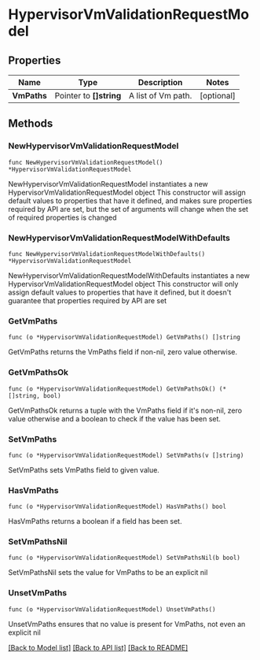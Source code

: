 # HypervisorVmValidationRequestModel

## Properties

Name | Type | Description | Notes
------------ | ------------- | ------------- | -------------
**VmPaths** | Pointer to **[]string** | A list of Vm path. | [optional] 

## Methods

### NewHypervisorVmValidationRequestModel

`func NewHypervisorVmValidationRequestModel() *HypervisorVmValidationRequestModel`

NewHypervisorVmValidationRequestModel instantiates a new HypervisorVmValidationRequestModel object
This constructor will assign default values to properties that have it defined,
and makes sure properties required by API are set, but the set of arguments
will change when the set of required properties is changed

### NewHypervisorVmValidationRequestModelWithDefaults

`func NewHypervisorVmValidationRequestModelWithDefaults() *HypervisorVmValidationRequestModel`

NewHypervisorVmValidationRequestModelWithDefaults instantiates a new HypervisorVmValidationRequestModel object
This constructor will only assign default values to properties that have it defined,
but it doesn't guarantee that properties required by API are set

### GetVmPaths

`func (o *HypervisorVmValidationRequestModel) GetVmPaths() []string`

GetVmPaths returns the VmPaths field if non-nil, zero value otherwise.

### GetVmPathsOk

`func (o *HypervisorVmValidationRequestModel) GetVmPathsOk() (*[]string, bool)`

GetVmPathsOk returns a tuple with the VmPaths field if it's non-nil, zero value otherwise
and a boolean to check if the value has been set.

### SetVmPaths

`func (o *HypervisorVmValidationRequestModel) SetVmPaths(v []string)`

SetVmPaths sets VmPaths field to given value.

### HasVmPaths

`func (o *HypervisorVmValidationRequestModel) HasVmPaths() bool`

HasVmPaths returns a boolean if a field has been set.

### SetVmPathsNil

`func (o *HypervisorVmValidationRequestModel) SetVmPathsNil(b bool)`

 SetVmPathsNil sets the value for VmPaths to be an explicit nil

### UnsetVmPaths
`func (o *HypervisorVmValidationRequestModel) UnsetVmPaths()`

UnsetVmPaths ensures that no value is present for VmPaths, not even an explicit nil

[[Back to Model list]](../README.md#documentation-for-models) [[Back to API list]](../README.md#documentation-for-api-endpoints) [[Back to README]](../README.md)


